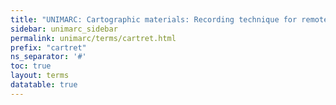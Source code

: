```yaml
---
title: "UNIMARC: Cartographic materials: Recording technique for remote sensing image"
sidebar: unimarc_sidebar
permalink: unimarc/terms/cartret.html
prefix: "cartret"
ns_separator: '#'
toc: true
layout: terms
datatable: true
---
```

